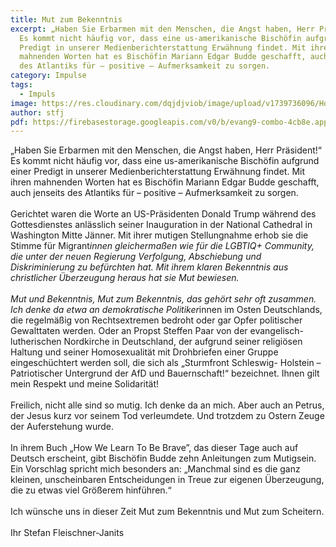 ```yaml
---
title: Mut zum Bekenntnis
excerpt: „Haben Sie Erbarmen mit den Menschen, die Angst haben, Herr Präsident!“
  Es kommt nicht häufig vor, dass eine us-amerikanische Bischöfin aufgrund einer
  Predigt in unserer Medienberichterstattung Erwähnung findet. Mit ihren
  mahnenden Worten hat es Bischöfin Mariann Edgar Budde geschafft, auch jenseits
  des Atlantiks für – positive – Aufmerksamkeit zu sorgen.
category: Impulse
tags:
  - Impuls
image: https://res.cloudinary.com/dqjdjviob/image/upload/v1739736096/Homepage/News/people-2582774_small_l3rvwv.jpg
author: stfj
pdf: https://firebasestorage.googleapis.com/v0/b/evang9-combo-4cb8e.appspot.com/o/zeitung%2FGemeindezeitung202502.pdf?alt=media&token=5a93c8c5-1eeb-409e-9d82-74886480001a
---
```

„Haben Sie Erbarmen mit den Menschen, die Angst 
haben, Herr Präsident!“ Es kommt nicht häufig vor, dass
eine us-amerikanische Bischöfin aufgrund einer Predigt
in unserer Medienberichterstattung Erwähnung findet.
Mit ihren mahnenden Worten hat es Bischöfin Mariann
Edgar Budde geschafft, auch jenseits des Atlantiks für –
positive – Aufmerksamkeit zu sorgen.<br><br>
Gerichtet waren die Worte an US-Präsidenten Donald
Trump während des Gottesdienstes anlässlich seiner
Inauguration in der National Cathedral in Washington
Mitte Jänner. Mit ihrer mutigen Stellungnahme erhob
sie die Stimme für Migrant*innen gleichermaßen wie
für die LGBTIQ+ Community, die unter der neuen Regierung
Verfolgung, Abschiebung und Diskriminierung zu
befürchten hat. Mit ihrem klaren Bekenntnis aus christlicher
Überzeugung heraus hat sie Mut bewiesen.<br><br>
Mut und Bekenntnis, Mut zum Bekenntnis, das gehört
sehr oft zusammen. Ich denke da etwa an demokratische
Politiker*innen im Osten Deutschlands, die regelmäßig
von Rechtsextremen bedroht oder gar Opfer
politischer Gewalttaten werden. Oder an Propst Steffen
Paar von der evangelisch-lutherischen Nordkirche in
Deutschland, der aufgrund seiner religiösen Haltung
und seiner Homosexualität mit Drohbriefen einer
Gruppe eingeschüchtert werden soll,
die sich als „Sturmfront Schleswig-
Holstein – Patriotischer Untergrund
der AfD und Bauernschaft!“
bezeichnet. Ihnen gilt mein Respekt
und meine Solidarität!<br><br>
Freilich, nicht alle sind so mutig.
Ich denke da an mich. Aber auch an
Petrus, der Jesus kurz vor seinem
Tod verleumdete. Und trotzdem zu Ostern Zeuge der
Auferstehung wurde.<br><br>
In ihrem Buch „How We Learn To Be Brave”, das dieser
Tage auch auf Deutsch erscheint, gibt Bischöfin Budde
zehn Anleitungen zum Mutigsein. Ein Vorschlag spricht
mich besonders an: „Manchmal sind es die ganz kleinen,
unscheinbaren Entscheidungen in Treue zur eigenen
Überzeugung, die zu etwas viel Größerem hinführen.“<br><br>
Ich wünsche uns in dieser Zeit Mut zum Bekenntnis und
Mut zum Scheitern.<br><br>
Ihr Stefan Fleischner-Janits
